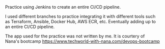 Practice using Jenkins to create an entire CI/CD pipeline. 

I used different branches to practice integrating it with different tools such as Terraform, Ansible, Docker Hub, AWS ECR, etc. Eventually adding up to an entire CI/CD pipeline.

The app used for the practice was not written by me. It is courtery of Nana's bootcamp https://www.techworld-with-nana.com/devops-bootcamp

